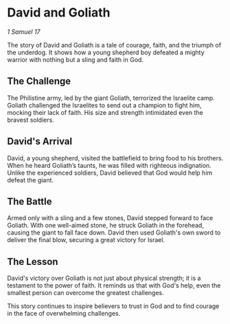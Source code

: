 # David and Goliath
*1 Samuel 17*

The story of David and Goliath is a tale of courage, faith, and the triumph of the underdog. It shows how a young shepherd boy defeated a mighty warrior with nothing but a sling and faith in God.

## The Challenge
The Philistine army, led by the giant Goliath, terrorized the Israelite camp. Goliath challenged the Israelites to send out a champion to fight him, mocking their lack of faith. His size and strength intimidated even the bravest soldiers.

## David's Arrival
David, a young shepherd, visited the battlefield to bring food to his brothers. When he heard Goliath’s taunts, he was filled with righteous indignation. Unlike the experienced soldiers, David believed that God would help him defeat the giant.

## The Battle
Armed only with a sling and a few stones, David stepped forward to face Goliath. With one well-aimed stone, he struck Goliath in the forehead, causing the giant to fall face down. David then used Goliath's own sword to deliver the final blow, securing a great victory for Israel.

## The Lesson
David's victory over Goliath is not just about physical strength; it is a testament to the power of faith. It reminds us that with God's help, even the smallest person can overcome the greatest challenges.

This story continues to inspire believers to trust in God and to find courage in the face of overwhelming challenges.
